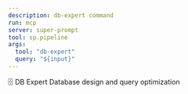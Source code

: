 ```yaml
---
description: db-expert command
run: mcp
server: super-prompt
tool: sp.pipeline
args:
  tool: "db-expert"
  query: "${input}"
---
```


🗄️ DB Expert
Database design and query optimization
